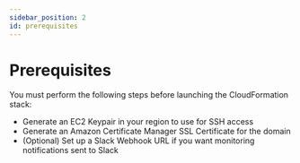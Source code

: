 ```yaml
---
sidebar_position: 2
id: prerequisites
---
```


# Prerequisites

You must perform the following steps before launching the CloudFormation stack:
* Generate an EC2 Keypair in your region to use for SSH access
* Generate an Amazon Certificate Manager SSL Certificate for the domain
* (Optional) Set up a Slack Webhook URL if you want monitoring notifications sent to Slack
